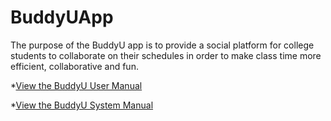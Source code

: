 # BuddyUApp
The purpose of the BuddyU app is to provide a social platform for college students to collaborate on their schedules in order to make class time more efficient, collaborative and fun.

*[View the BuddyU User Manual](http://www.sitarobinson.com/BuddyU%20User%20Manual.pdf)

*[View the BuddyU System Manual](http://www.sitarobinson.com/BuddyU%20System%20Manual.pdf)

